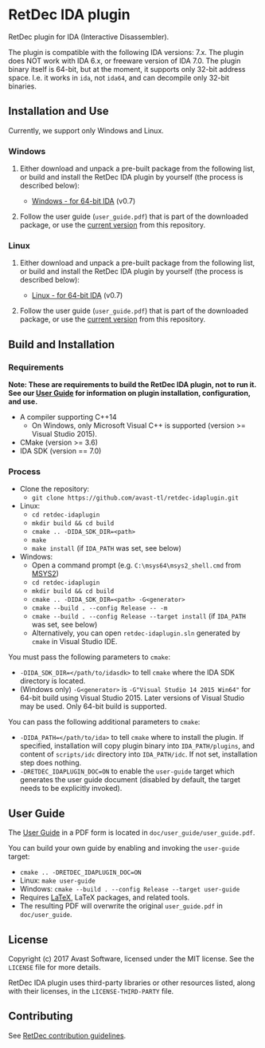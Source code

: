 # RetDec IDA plugin

RetDec plugin for IDA (Interactive Disassembler).

The plugin is compatible with the following IDA versions: 7.x.
The plugin does NOT work with IDA 6.x, or freeware version of IDA 7.0.
The plugin binary itself is 64-bit, but at the moment, it supports only 32-bit address space. I.e. it works in `ida`, not `ida64`, and can decompile only 32-bit binaries.

## Installation and Use

Currently, we support only Windows and Linux.

### Windows

1. Either download and unpack a pre-built package from the following list, or build and install the RetDec IDA plugin by yourself (the process is described below):

    * [Windows - for 64-bit IDA](https://github.com/avast-tl/retdec-idaplugin/releases/download/v0.7/retdec-idaplugin-v0.7-windows.zip) (v0.7)

2. Follow the user guide (`user_guide.pdf`) that is part of the downloaded package, or use the [current version](https://github.com/avast-tl/retdec-idaplugin/blob/master/doc/user_guide/user_guide.pdf) from this repository.

### Linux

1. Either download and unpack a pre-built package from the following list, or build and install the RetDec IDA plugin by yourself (the process is described below):

    * [Linux - for 64-bit IDA](https://github.com/avast-tl/retdec-idaplugin/releases/download/v0.7/retdec-idaplugin-v0.7-linux.zip) (v0.7)

2. Follow the user guide (`user_guide.pdf`) that is part of the downloaded package, or use the [current version](https://github.com/avast-tl/retdec-idaplugin/blob/master/doc/user_guide/user_guide.pdf) from this repository.

## Build and Installation

### Requirements

**Note: These are requirements to build the RetDec IDA plugin, not to run it. See our [User Guide](https://github.com/avast-tl/retdec-idaplugin/blob/master/doc/user_guide/user_guide.pdf) for information on plugin installation, configuration, and use.**

* A compiler supporting C++14
  * On Windows, only Microsoft Visual C++ is supported (version >= Visual Studio 2015).
* CMake (version >= 3.6)
* IDA SDK (version == 7.0)

### Process

* Clone the repository:
  * `git clone https://github.com/avast-tl/retdec-idaplugin.git`
* Linux:
  * `cd retdec-idaplugin`
  * `mkdir build && cd build`
  * `cmake .. -DIDA_SDK_DIR=<path>`
  * `make`
  * `make install` (if `IDA_PATH` was set, see below)
* Windows:
  * Open a command prompt (e.g. `C:\msys64\msys2_shell.cmd` from [MSYS2](https://github.com/avast-tl/retdec/wiki/Windows-Environment))
  * `cd retdec-idaplugin`
  * `mkdir build && cd build`
  * `cmake .. -DIDA_SDK_DIR=<path> -G<generator>`
  * `cmake --build . --config Release -- -m`
  * `cmake --build . --config Release --target install` (if `IDA_PATH` was set, see below)
  * Alternatively, you can open `retdec-idaplugin.sln` generated by `cmake` in Visual Studio IDE.

You must pass the following parameters to `cmake`:
* `-DIDA_SDK_DIR=</path/to/idasdk>` to tell `cmake` where the IDA SDK directory is located.
* (Windows only) `-G<generator>` is `-G"Visual Studio 14 2015 Win64"` for 64-bit build using Visual Studio 2015. Later versions of Visual Studio may be used. Only 64-bit build is supported.

You can pass the following additional parameters to `cmake`:
* `-DIDA_PATH=</path/to/ida>` to tell `cmake` where to install the plugin. If specified, installation will copy plugin binary into `IDA_PATH/plugins`, and content of `scripts/idc` directory into `IDA_PATH/idc`. If not set, installation step does nothing.
* `-DRETDEC_IDAPLUGIN_DOC=ON` to enable the `user-guide` target which generates the user guide document (disabled by default, the target needs to be explicitly invoked).

## User Guide

The [User Guide](https://github.com/avast-tl/retdec-idaplugin/blob/master/doc/user_guide/user_guide.pdf) in a PDF form is located in `doc/user_guide/user_guide.pdf`.

You can build your own guide by enabling and invoking the `user-guide` target:
* `cmake .. -DRETDEC_IDAPLUGIN_DOC=ON`
* Linux: `make user-guide`
* Windows: `cmake --build . --config Release --target user-guide`
* Requires [LaTeX](https://www.latex-project.org/), LaTeX packages, and related tools.
* The resulting PDF will overwrite the original `user_guide.pdf` in `doc/user_guide`.

## License

Copyright (c) 2017 Avast Software, licensed under the MIT license. See the `LICENSE` file for more details.

RetDec IDA plugin uses third-party libraries or other resources listed, along with their licenses, in the `LICENSE-THIRD-PARTY` file.

## Contributing

See [RetDec contribution guidelines](https://github.com/avast-tl/retdec/wiki/Contribution-Guidelines).
